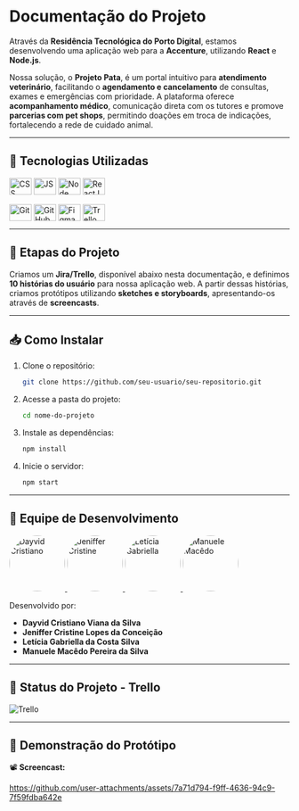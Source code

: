 # Documentação do Projeto

Através da **Residência Tecnológica do Porto Digital**, estamos desenvolvendo uma aplicação web para a **Accenture**, utilizando **React** e **Node.js**.

Nossa solução, o **Projeto Pata**, é um portal intuitivo para **atendimento veterinário**, facilitando o **agendamento e cancelamento** de consultas, exames e emergências com prioridade. A plataforma oferece **acompanhamento médico**, comunicação direta com os tutores e promove **parcerias com pet shops**, permitindo doações em troca de indicações, fortalecendo a rede de cuidado animal.

---

## 🚀 Tecnologias Utilizadas

<div style="display: inline_block">
  <img align="center" alt="CSS" height="30" width="40" src="https://cdn.jsdelivr.net/gh/devicons/devicon@latest/icons/css3/css3-original.svg">
  <img align="center" alt="JS" height="30" width="40" src="https://cdn.jsdelivr.net/gh/devicons/devicon@latest/icons/javascript/javascript-original.svg">
  <img align="center" alt="Node" height="30" width="40" src="https://cdn.jsdelivr.net/gh/devicons/devicon@latest/icons/nodejs/nodejs-original.svg">
  <img align="center" alt="ReactJS" height="30" width="40" src="https://cdn.jsdelivr.net/gh/devicons/devicon@latest/icons/react/react-original.svg">
</div>

<br>

<div style="display: inline_block">
  <img align="center" alt="Git" height="30" width="40" src="https://cdn.jsdelivr.net/gh/devicons/devicon@latest/icons/git/git-original.svg">
  <img align="center" alt="GitHub" height="30" width="40" src="https://cdn.jsdelivr.net/gh/devicons/devicon@latest/icons/github/github-original.svg">
  <img align="center" alt="Figma" height="30" width="40" src="https://cdn.jsdelivr.net/gh/devicons/devicon@latest/icons/figma/figma-original.svg">
  <img align="center" alt="Trello" height="30" width="40" src="https://cdn.jsdelivr.net/gh/devicons/devicon@latest/icons/trello/trello-original.svg">
</div>

---

## 📌 Etapas do Projeto

Criamos um **Jira/Trello**, disponível abaixo nesta documentação, e definimos **10 histórias do usuário** para nossa aplicação web. A partir dessas histórias, criamos protótipos utilizando **sketches e storyboards**, apresentando-os através de **screencasts**.

---

## 📥 Como Instalar

1. Clone o repositório:
   ```bash
   git clone https://github.com/seu-usuario/seu-repositorio.git
   ```
2. Acesse a pasta do projeto:
   ```bash
   cd nome-do-projeto
   ```
3. Instale as dependências:
   ```bash
   npm install
   ```
4. Inicie o servidor:
   ```bash
   npm start
   ```

---

## 👥 Equipe de Desenvolvimento

<a href="https://github.com/dayvidcristiano">
  <img style="border-radius: 50%" src="https://avatars.githubusercontent.com/u/180871184?v=4" width="100px;" alt="Dayvid Cristiano"/>
</a>
<a href="https://github.com/jenixcri">
  <img style="border-radius: 50%" src="https://avatars.githubusercontent.com/u/180560755?v=4" width="100px;" alt="Jeniffer Cristine"/>
</a>
<a href="https://github.com/Leticia-Gabs">
  <img style="border-radius: 50%" src="https://avatars.githubusercontent.com/u/179833715?v=4" width="100px;" alt="Letícia Gabriella"/>
</a>
<a href="https://github.com/ManueleMacedo">
  <img style="border-radius: 50%" src="https://avatars.githubusercontent.com/u/170131973?v=4" width="100px;" alt="Manuele Macêdo"/>
</a>

Desenvolvido por:
- **Dayvid Cristiano Viana da Silva**
- **Jeniffer Cristine Lopes da Conceição**
- **Letícia Gabriella da Costa Silva**
- **Manuele Macêdo Pereira da Silva**

---

## 📌 Status do Projeto - Trello

![Trello](https://github.com/user-attachments/assets/117f219a-c67f-4d4d-bac5-2d649ae990e7)

---

## 🎥 Demonstração do Protótipo

📽️ **Screencast:** 

https://github.com/user-attachments/assets/7a71d794-f9ff-4636-94c9-7f59fdba642e
